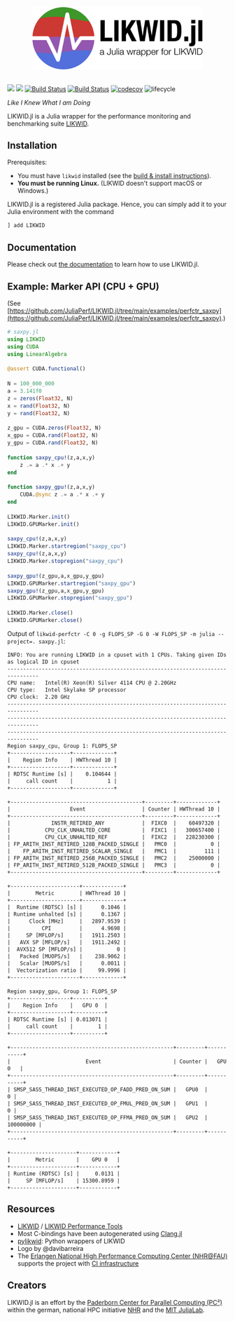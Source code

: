 <div align="center">
  <img width="390px" src="https://raw.githubusercontent.com/JuliaPerf/LIKWID.jl/main/docs/src/assets/logo_with_txt_white_border.png">
</div>

<br>

[![](https://img.shields.io/badge/docs-stable-blue.svg)](https://juliaperf.github.io/LIKWID.jl/stable/)
[![](https://img.shields.io/badge/docs-dev-blue.svg)](https://juliaperf.github.io/LIKWID.jl/dev/)
[![Build Status](https://github.com/JuliaPerf/LIKWID.jl/workflows/CI/badge.svg)](https://github.com/JuliaPerf/LIKWID.jl/actions)
[![Build Status](https://gitlab.rrze.fau.de/ub55yzis/LIKWID.jl/badges/main/pipeline.svg?key_text=NHR@FAU&key_width=70)](https://gitlab.rrze.fau.de/ub55yzis/LIKWID.jl/-/pipelines)
[![codecov](https://codecov.io/gh/JuliaPerf/LIKWID.jl/branch/main/graph/badge.svg?token=Ze61CbGoO5)](https://codecov.io/gh/JuliaPerf/LIKWID.jl)
![lifecycle](https://img.shields.io/badge/lifecycle-maturing-blue.svg)

*Like I Knew What I am Doing*

LIKWID.jl is a Julia wrapper for the performance monitoring and benchmarking suite [LIKWID](https://github.com/RRZE-HPC/likwid).

## Installation

Prerequisites:
* You must have `likwid` installed (see the [build & install instructions](https://github.com/RRZE-HPC/likwid#download-build-and-install)).
* **You must be running Linux.** (LIKWID doesn't support macOS or Windows.)

LIKWID.jl is a registered Julia package. Hence, you can simply add it to your Julia environment with the command
```julia
] add LIKWID
```

## Documentation

Please check out [the documentation](https://juliaperf.github.io/LIKWID.jl/stable/) to learn how to use LIKWID.jl.

## Example: Marker API (CPU + GPU)

(See [https://github.com/JuliaPerf/LIKWID.jl/tree/main/examples/perfctr_saxpy](https://github.com/JuliaPerf/LIKWID.jl/tree/main/examples/perfctr_saxpy).)

```julia
# saxpy.jl
using LIKWID
using CUDA
using LinearAlgebra

@assert CUDA.functional()

N = 100_000_000
a = 3.141f0
z = zeros(Float32, N)
x = rand(Float32, N)
y = rand(Float32, N)

z_gpu = CUDA.zeros(Float32, N)
x_gpu = CUDA.rand(Float32, N)
y_gpu = CUDA.rand(Float32, N)

function saxpy_cpu!(z,a,x,y)
    z .= a .* x .+ y
end

function saxpy_gpu!(z,a,x,y)
    CUDA.@sync z .= a .* x .+ y
end

LIKWID.Marker.init()
LIKWID.GPUMarker.init()

saxpy_cpu!(z,a,x,y)
LIKWID.Marker.startregion("saxpy_cpu")
saxpy_cpu!(z,a,x,y)
LIKWID.Marker.stopregion("saxpy_cpu")

saxpy_gpu!(z_gpu,a,x_gpu,y_gpu)
LIKWID.GPUMarker.startregion("saxpy_gpu")
saxpy_gpu!(z_gpu,a,x_gpu,y_gpu)
LIKWID.GPUMarker.stopregion("saxpy_gpu")

LIKWID.Marker.close()
LIKWID.GPUMarker.close()
```

Output of `likwid-perfctr -C 0 -g FLOPS_SP -G 0 -W FLOPS_SP -m julia --project=. saxpy.jl`:
```
INFO: You are running LIKWID in a cpuset with 1 CPUs. Taking given IDs as logical ID in cpuset
--------------------------------------------------------------------------------
CPU name:	Intel(R) Xeon(R) Silver 4114 CPU @ 2.20GHz
CPU type:	Intel Skylake SP processor
CPU clock:	2.20 GHz
--------------------------------------------------------------------------------
--------------------------------------------------------------------------------
--------------------------------------------------------------------------------
Region saxpy_cpu, Group 1: FLOPS_SP
+-------------------+-------------+
|    Region Info    | HWThread 10 |
+-------------------+-------------+
| RDTSC Runtime [s] |    0.104644 |
|     call count    |           1 |
+-------------------+-------------+

+------------------------------------------+---------+-------------+
|                   Event                  | Counter | HWThread 10 |
+------------------------------------------+---------+-------------+
|             INSTR_RETIRED_ANY            |  FIXC0  |    60497320 |
|           CPU_CLK_UNHALTED_CORE          |  FIXC1  |   300657400 |
|           CPU_CLK_UNHALTED_REF           |  FIXC2  |   228230300 |
| FP_ARITH_INST_RETIRED_128B_PACKED_SINGLE |   PMC0  |           0 |
|    FP_ARITH_INST_RETIRED_SCALAR_SINGLE   |   PMC1  |         111 |
| FP_ARITH_INST_RETIRED_256B_PACKED_SINGLE |   PMC2  |    25000000 |
| FP_ARITH_INST_RETIRED_512B_PACKED_SINGLE |   PMC3  |           0 |
+------------------------------------------+---------+-------------+

+----------------------+-------------+
|        Metric        | HWThread 10 |
+----------------------+-------------+
|  Runtime (RDTSC) [s] |      0.1046 |
| Runtime unhalted [s] |      0.1367 |
|      Clock [MHz]     |   2897.9539 |
|          CPI         |      4.9698 |
|     SP [MFLOP/s]     |   1911.2503 |
|   AVX SP [MFLOP/s]   |   1911.2492 |
|  AVX512 SP [MFLOP/s] |           0 |
|   Packed [MUOPS/s]   |    238.9062 |
|   Scalar [MUOPS/s]   |      0.0011 |
|  Vectorization ratio |     99.9996 |
+----------------------+-------------+

Region saxpy_gpu, Group 1: FLOPS_SP
+-------------------+----------+
|    Region Info    |   GPU 0  |
+-------------------+----------+
| RDTSC Runtime [s] | 0.013071 |
|     call count    |        1 |
+-------------------+----------+

+----------------------------------------------------+---------+-----------+
|                        Event                       | Counter |   GPU 0   |
+----------------------------------------------------+---------+-----------+
| SMSP_SASS_THREAD_INST_EXECUTED_OP_FADD_PRED_ON_SUM |   GPU0  |         0 |
| SMSP_SASS_THREAD_INST_EXECUTED_OP_FMUL_PRED_ON_SUM |   GPU1  |         0 |
| SMSP_SASS_THREAD_INST_EXECUTED_OP_FFMA_PRED_ON_SUM |   GPU2  | 100000000 |
+----------------------------------------------------+---------+-----------+

+---------------------+------------+
|        Metric       |    GPU 0   |
+---------------------+------------+
| Runtime (RDTSC) [s] |     0.0131 |
|     SP [MFLOP/s]    | 15300.8959 |
+---------------------+------------+
```

## Resources

* [LIKWID](https://github.com/RRZE-HPC/likwid) / [LIKWID Performance Tools](https://hpc.fau.de/research/tools/likwid/)
* Most C-bindings have been autogenerated using [Clang.jl](https://github.com/JuliaInterop/Clang.jl)
* [pylikwid](https://github.com/RRZE-HPC/pylikwid): Python wrappers of LIKWID
* Logo by @davibarreira
* The [Erlangen National High Performance Computing Center (NHR@FAU)](https://hpc.fau.de/) supports the project with [CI infrastructure](https://gitlab.rrze.fau.de/ub55yzis/LIKWID.jl/-/pipelines)

## Creators

LIKWID.jl is an effort by the [Paderborn Center for Parallel Computing (PC²)](https://pc2.uni-paderborn.de) within the german, national HPC initiative [NHR](https://www.nhr-gs.de/) and the [MIT JuliaLab](https://julia.mit.edu/).
